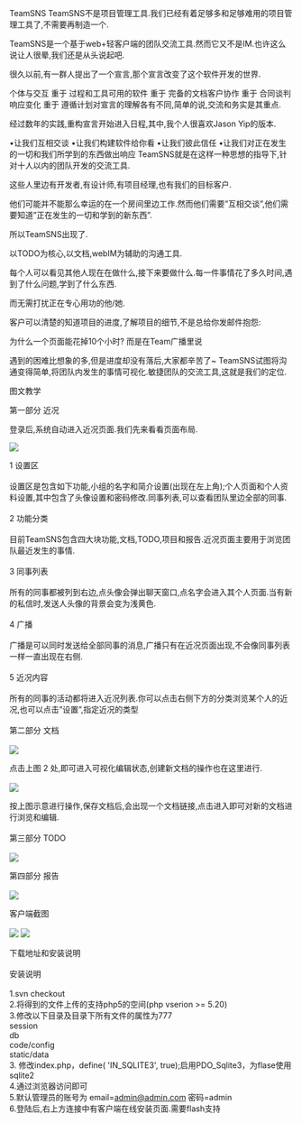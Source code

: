 TeamSNS
TeamSNS不是项目管理工具.我们已经有着足够多和足够难用的项目管理工具了,不需要再制造一个.

TeamSNS是一个基于web+轻客户端的团队交流工具.然而它又不是IM.也许这么说让人很晕,我们还是从头说起吧.

很久以前,有一群人提出了一个宣言,那个宣言改变了这个软件开发的世界.

个体与交互 重于 过程和工具可用的软件 重于 完备的文档客户协作   重于 合同谈判响应变化   重于 遵循计划对宣言的理解各有不同,简单的说,交流和务实是其重点.

经过数年的实践,重构宣言开始进入日程,其中,我个人很喜欢Jason Yip的版本.

•让我们互相交谈
•让我们构建软件给你看
•让我们彼此信任
•让我们对正在发生的一切和我们所学到的东西做出响应
TeamSNS就是在这样一种思想的指导下,针对十人以内的团队开发的交流工具.

这些人里边有开发者,有设计师,有项目经理,也有我们的目标客户.

他们可能并不能那么幸运的在一个房间里边工作.然而他们需要”互相交谈”,他们需要知道”正在发生的一切和学到的新东西”.

所以TeamSNS出现了.

以TODO为核心,以文档,webIM为辅助的沟通工具.

每个人可以看见其他人现在在做什么,接下来要做什么.每一件事情花了多久时间,遇到了什么问题,学到了什么东西.

而无需打扰正在专心用功的他/她.

客户可以清楚的知道项目的进度,了解项目的细节,不是总给你发邮件抱怨:

为什么一个页面能花掉10个小时?
而是在Team广播里说

遇到的困难比想象的多,但是进度却没有落后,大家都辛苦了~
TeamSNS试图将沟通变得简单,将团队内发生的事情可视化.敏捷团队的交流工具,这就是我们的定位.

图文教学

第一部分 近况

登录后,系统自动进入近况页面.我们先来看看页面布局.

<img src='http://teamsns.cn/wp-content/uploads/teamsns.cn/2009/08/guide1.jpg'>


1 设置区<br>
<br>
设置区是包含如下功能,小组的名字和简介设置(出现在左上角);个人页面和个人资料设置,其中包含了头像设置和密码修改.同事列表,可以查看团队里边全部的同事.<br>
<br>
2 功能分类<br>
<br>
目前TeamSNS包含四大块功能,文档,TODO,项目和报告.近况页面主要用于浏览团队最近发生的事情.<br>
<br>
3 同事列表<br>
<br>
所有的同事都被列到右边,点头像会弹出聊天窗口,点名字会进入其个人页面.当有新的私信时,发送人头像的背景会变为浅黄色.<br>
<br>
4 广播<br>
<br>
广播是可以同时发送给全部同事的消息,广播只有在近况页面出现,不会像同事列表一样一直出现在右侧.<br>
<br>
5 近况内容<br>
<br>
所有的同事的活动都将进入近况列表.你可以点击右侧下方的分类浏览某个人的近况,也可以点击”设置”,指定近况的类型<br>
<br>
第二部分 文档<br>
<br>
<img src='http://teamsns.cn/wp-content/uploads/teamsns.cn/2009/08/guide2.jpg'>


点击上图 2 处,即可进入可视化编辑状态,创建新文档的操作也在这里进行.<br>
<br>
<img src='http://teamsns.cn/wp-content/uploads/teamsns.cn/2009/08/guide3.jpg'>


按上图示意进行操作,保存文档后,会出现一个文档链接,点击进入即可对新的文档进行浏览和编辑.<br>
<br>
第三部分 TODO<br>
<br>
<img src='http://teamsns.cn/wp-content/uploads/teamsns.cn/2009/08/guide4.jpg'>


第四部分 报告<br>
<br>
<img src='http://teamsns.cn/wp-content/uploads/teamsns.cn/2009/08/guide5.jpg'>


客户端截图<br>
<br>
<img src='http://teamsns.cn/wp-content/uploads/teamsns.cn/2009/08/mm1.png'>
<img src='http://teamsns.cn/wp-content/uploads/teamsns.cn/2009/08/mm2.png'>




下载地址和安装说明<br>
<br>
安装说明<br>
<br>
1.svn checkout<br>
2.将得到的文件上传的支持php5的空间(php vserion >= 5.20)<br>
3.修改以下目录及目录下所有文件的属性为777<br>
session<br>
db<br>
code/config<br>
static/data<br>
3. 修改index.php，define( 'IN_SQLITE3', true);启用PDO_Sqlite3，为flase使用sqlite2<br>
4.通过浏览器访问即可<br>
5.默认管理员的账号为 email=admin@admin.com 密码=admin<br>
6.登陆后,右上方连接中有客户端在线安装页面.需要flash支持